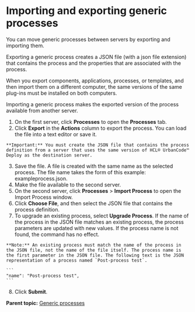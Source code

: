 # Importing and exporting generic processes

You can move generic processes between servers by exporting and importing them.

Exporting a generic process creates a JSON file \(with a json file extension\) that contains the process and the properties that are associated with the process.

When you export components, applications, processes, or templates, and then import them on a different computer, the same versions of the same plug-ins must be installed on both computers.

Importing a generic process makes the exported version of the process available from another server.

1.   On the first server, click **Processes** to open the **Processes** tab. 
2.   Click **Export** in the **Actions** column to export the process. You can load the file into a text editor or save it.

    **Important:** You must create the JSON file that contains the process definition from a server that uses the same version of HCL® UrbanCode™ Deploy as the destination server.

3.   Save the file. A file is created with the same name as the selected process. The file name takes the form of this example: exampleprocess.json.
4.   Make the file available to the second server. 
5.   On the second server, click **Processes** \> **Import Process** to open the Import Process window. 
6.   Click **Choose File**, and then select the JSON file that contains the process definition. 
7.   To upgrade an existing process, select **Upgrade Process**. If the name of the process in the JSON file matches an existing process, the process parameters are updated with new values. If the process name is not found, the command has no effect.

    **Note:** An existing process must match the name of the process in the JSON file, not the name of the file itself. The process name is the first parameter in the JSON file. The following text is the JSON representation of a process named `Post-process test`.

    ```
    "name": "Post-process test",
    ```

8.  Click **Submit**.

**Parent topic:** [Generic processes](../topics/genProcess_ch.md)

